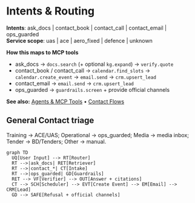 # Intents & Routing

**Intents**: ask_docs | contact_book | contact_call | contact_email | ops_guarded  
**Service scope**: uas | ace | aero_fixed | defence | unknown

**How this maps to MCP tools**  
- ask_docs → `docs.search` (+ optional `kg.expand`) → `verify.quote`  
- contact_book / contact_call → `calendar.find_slots` → `calendar.create_event` → `email.send` → `crm.upsert_lead`  
- contact_email → `email.send` → `crm.upsert_lead`  
- ops_guarded → `guardrails.screen` + provide official channels

**See also:** [Agents & MCP Tools](../30-agents-mcp/README.md) • [Contact Flows](../50-contact-flows/README.md)

## General Contact triage
Training → ACE/UAS; Operational → ops_guarded; Media → media inbox; Tender → BD/Tenders; Other → manual.

```mermaid
graph TD
  UQ[User Input] --> RT[Router]
  RT -->|ask_docs| RET[Retriever]
  RT -->|contact_*| CT[Intake]
  RT -->|ops_guarded| GD[Guardrails]
  RET --> VF[Verifier] --> OUT[Answer + citations]
  CT --> SCH[Scheduler] --> EVT[Create Event] --> EM[Email] --> CRM[Lead]
  GD --> SAFE[Refusal + official channels]
